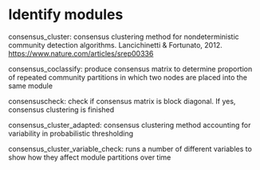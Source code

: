 # Identify modules

consensus_cluster: consensus clustering method for nondeterministic community detection algorithms. Lancichinetti & Fortunato, 2012. https://www.nature.com/articles/srep00336

consensus_coclassify: produce consensus matrix to determine proportion of repeated community partitions in which two nodes are placed into the same module

consensuscheck: check if consensus matrix is block diagonal. If yes, consensus clustering is finished 

consensus_cluster_adapted: consensus clustering method accounting for variability in probabilistic thresholding 

consensus_cluster_variable_check: runs a number of different variables to show how they affect module partitions over time
